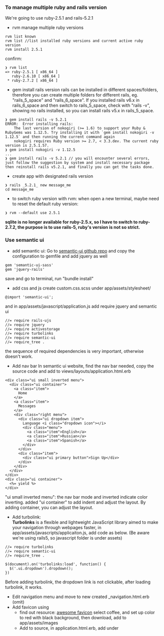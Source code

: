 ### To manage multiple ruby and rails version
We're going to use ruby-2.5.1 and rails-5.2.1 
- rvm manage multiple ruby versions
```
rvm list known
rvm list //list installed ruby versions and current active ruby version 
rvm install 2.5.1 
```
confirm:   
```
❯ rvm list
=> ruby-2.5.1 [ x86_64 ]
   ruby-2.6.10 [ x86_64 ]
 * ruby-2.7.2 [ x86_64 ]
```
- gem install rails version
rails can be installed in different spaces/folders, therefore you can create multiple folders for different rails, eg. "rails_5_space" and "rails_6_space". If you installed rails v6.x in rails_6_space and then switch to rails_5_space, check with "rails -v", showing no rails installed, so you can install rails v5.x in rails_5_space.   
```
❯ gem install rails -v 5.2.1 
ERROR:  Error installing rails:
	The last version of nokogiri (>= 1.6) to support your Ruby & RubyGems was 1.12.5. Try installing it with `gem install nokogiri -v 1.12.5` and then running the current command again
	nokogiri requires Ruby version >= 2.7, < 3.3.dev. The current ruby version is 2.5.1.57.
❯ gem install nokogiri -v 1.12.5
...
❯ gem install rails -v 5.2.1 // you will encounter several errors, just follow the suggestion by system and install necessary package then reinstall rails v5.2.1, and finally you can get the tasks done.  
```  
- create app with designated rails version 
```
❯ rails _5.2.1_ new message_me
cd message_me
```
- to switch ruby version with rvm: 
when open a new terminal, maybe need to reset the default ruby version:  
```
❯ rvm --default use 2.5.1
```

**sqlite is no longer available for ruby-2.5.x, so I have to switch to ruby-2.7.2, the purpose is to use rails-5, ruby's version is not so strict.**  

### Use semantic ui
- add semantic ui: 
Go to [semantic-ui github repo](https://github.com/doabit/semantic-ui-sass) and copy the configuration to gemfile and add jquery as well
```
gem 'semantic-ui-sass'
gem 'jquery-rails'
```
save and go to terminal, run "bundle install"  

- add css and js
create custom.css.scss under app/assets/stylesheet/ 
```
@import 'semantic-ui';
```
and in app/assets/javascript/application.js add require jquery and semantic ui
```
//= require rails-ujs
//= require jquery
//= require activestorage
//= require turbolinks
//= require semantic-ui
//= require_tree .
```
the sequence of required dependencies is very important, otherwise doesn't work.  

- Add nav bar
In semantic ui website, find the nav bar needed, copy the source code and add to views/layouts/application.html.erb
```
<div class="ui small inverted menu">
  <div class="ui container">
    <a class="item">
      Home
    </a>
    <a class="item">
      Messages
    </a>
    <div class="right menu">
      <div class="ui dropdown item">
        Language <i class="dropdown icon"></i>
        <div class="menu">
          <a class="item">English</a>
          <a class="item">Russian</a>
          <a class="item">Spanish</a>
        </div>
      </div>
      <div class="item">
        <div class="ui primary button">Sign Up</div>
      </div>
    </div>
  </div>  
</div>
<div class="ui container">
  <%= yield %>
</div>
```
"ui small inverted menu": the nav bar mode and inverted indicate color inverting. added "ui container" to add indent and adjust the layout.  By adding container, you can adjust the layout.   

- Add turbolink:  
**Turbolinks** is a flexible and lightweight JavaScript library aimed to make your navigation through webpages faster, in app/assets/javascripts/applicaiton.js, add code as below. (Be aware we're using rails5, so javascript folder is under assets)  
```
//= require turbolinks
//= require semantic-ui
//= require_tree .

$(document).on('turbolinks:load', function() {
  $('.ui.dropdown').dropdown();
})
```
Before adding turbolink, the dropdown link is not clickable, after loading turbolink, it works.   

- Edit navigation menu and move to new created _navigation.html.erb (omit)  
- Add favicon using 
  - find out resource:  [awesome favicon](https://gauger.io/fonticon/) select coffee, and set up color to red with black background, then download, add to app/assets/images
  - Add to source, in application.html.erb, add under <title>, asset_path can be omitted if only on icon exist. 
  ```
    <title>MessageMe</title>
    <%= favicon_link_tag asset_path('favicon.ico') %>
  ```

